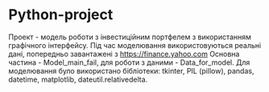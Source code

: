 # Python-project
Проект - модель роботи з інвестиційним портфелем з використанням графічного інтерфейсу. Під час моделювання використовуються реальні дані, попередньо завантажені з https://finance.yahoo.com
Основна частина - Model_main_fail, для роботи з даними - Data_for_model.
Для моделювання було використано бібліотеки: tkinter, PIL (pillow), pandas, datetime, matplotlib, dateutil.relativedelta.
